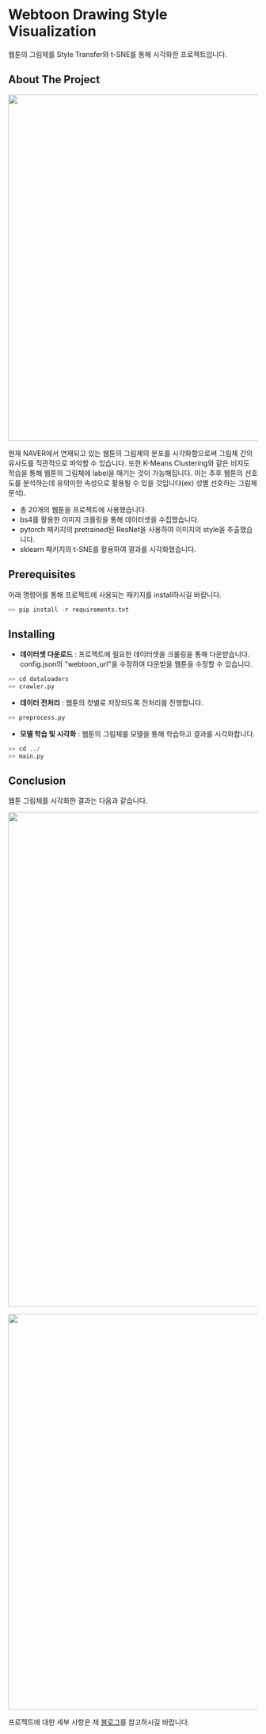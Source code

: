 # Webtoon Drawing Style Visualization

웹툰의 그림체를 Style Transfer와 t-SNE를 통해 시각화한 프로젝트입니다. 

## About The Project

<p align="center"><img src="https://user-images.githubusercontent.com/35513025/82119422-67890b80-97b9-11ea-9cb6-ecc203b93217.jpg" width="700px"></p>

현재 NAVER에서 연재되고 있는 웹툰의 그림체의 분포를 시각화함으로써 그림체 간의 유사도를 직관적으로 파악할 수 있습니다. 또한 K-Means Clustering와 같은 비지도 학습을 통해 웹툰의 그림체에 label을 매기는 것이 가능해집니다. 이는 추후 웹툰의 선호도를 분석하는데 유의미한 속성으로 활용될 수 있을 것입니다(ex) 성별 선호하는 그림체 분석).

- 총 20개의 웹툰을 프로젝트에 사용했습니다.
- bs4를 활용한 이미지 크롤링을 통해 데이터셋을 수집했습니다.
- pytorch 패키지의 pretrained된 ResNet을 사용하여 이미지의 style을 추출했습니다.
- sklearn 패키지의 t-SNE를 활용하여 결과를 시각화했습니다. 


## Prerequisites

아래 명령어를 통해 프로젝트에 사용되는 패키지를 install하시길 바랍니다. 

```python
>> pip install -r requirements.txt
```

## Installing

- **데이터셋 다운로드** : 프로젝트에 필요한 데이터셋을 크롤링을 통해 다운받습니다. config.json의 "webtoon_url"을 수정하여 다운받을 웹툰을 수정할 수 있습니다. 

```python
>> cd dataloaders
>> crawler.py
```

- **데이터 전처리** : 웹툰의 컷별로 저장되도록 전처리를 진행합니다. 

```python
>> preprocess.py
```

- **모델 학습 및 시각화** : 웹툰의 그림체를 모델을 통해 학습하고 결과를 시각화합니다. 

```python
>> cd ../
>> main.py
```

## Conclusion

웹툰 그림체를 시각화한 결과는 다음과 같습니다. 

<p align="center"><img src="https://user-images.githubusercontent.com/35513025/82119913-2dba0400-97bd-11ea-952e-e1034116f9fe.jpg" width="1000px"></p>

<p align="center"><img src="https://user-images.githubusercontent.com/35513025/82119820-7fae5a00-97bc-11ea-9bdc-7871266662ac.jpg" width="800px"></p>

프로젝트에 대한 세부 사항은 제 [블로그](https://herbwood.github.io/)를 참고하시길 바랍니다. 

